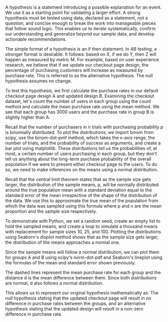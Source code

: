 A hypothesis is a statement introducing a possible explanation for an event. We use it as a starting point for validating a larger effort. A strong hypothesis must be tested using data, declared as a statement, not a question, and concise enough to break the work into manageable pieces that follow sound logic. 
This enables us to iterate systematically, confirm our understanding and generalize beyond our sample data, and develop actionable recommendations.

The simple format of a hypothesis is an if then statement. In AB testing, a stronger format is desirable. It follows: based on X, if we do Y, then Z will happen as measured by metric M. For example, based on user experience research, we believe that if we update our checkout page design, the percentage of purchasing customers will increase as measured by purchase rate. This is referred to as the alternative hypothesis. The null hypothesis assumes no change.

To test this hypothesis, we first calculate the purchase rates in our default checkout page design A and updated design B. Examining the checkout dataset, let's count the number of users in each group using the count method and calculate the mean purchase rate using the mean method. We see that each group has 3000 users and the purchase rate in group B is slightly higher than A.

Recall that the number of purchasers in n trials with purchasing probability p is binomially distributed.
To plot the distributions, we import binom from scipy, use the binom-dot-pmf method, which takes the x-axis range, the number of trials, and the probability of success as arguments, and create a bar plot using matplotlib. These distributions tell us the probabilities of, at most, a certain number of users purchasing in each group, but they don't tell us anything about the long-term purchase probability of the overall population if we were to present either checkout page to the users. To do so, we need to make inferences on the means using a normal distribution.

Recall that the central limit theorem states that as the sample size gets larger, the distribution of the sample means, p, will be normally distributed around the true population mean with a standard deviation equal to the standard error of the mean irrespective of the shape of the distribution of the data. We use this to approximate the true mean of the population from which the data was sampled using this formula where p and n are the mean proportion and the sample size respectively.

To demonstrate with Python, we set a random seed, create an empty list to hold the sampled means, and create a loop to simulate a thousand means with replacement for sample sizes 10, 25, and 100. Plotting the distributions using Seaborn's displot method shows that as the sample size gets larger, the distribution of the means approaches a normal one.

Since the sample means will follow a normal distribution, we can plot them for groups A and B using scipy's norm-dot-pdf and Seaborn's lineplot using the formulas of the mean and standard error shown previously. 

The dashed lines represent the mean purchase rate for each group and the distance d is the mean difference between them. Since both distributions are normal, d also follows a normal distribution.

This allows us to represent our original hypothesis mathematically as: The null hypothesis stating that the updated checkout page will result in no difference in purchase rates between the groups, and an alternative hypothesis stating that the updated design will result in a non-zero difference in purchase rate.

